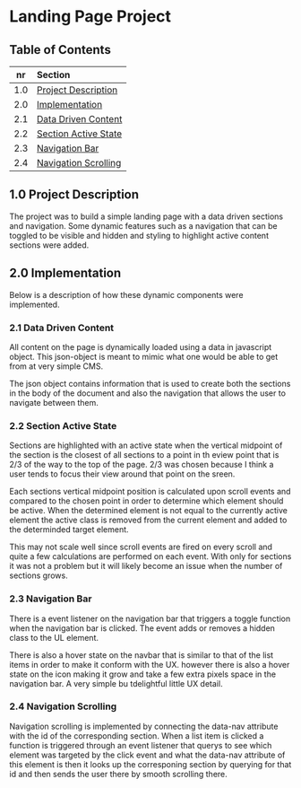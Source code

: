 # Landing Page Project

## Table of Contents
| nr  | Section                                        |
| --- |:-----------------------------------------------|
| 1.0 | [Project Description](#description)            |
| 2.0 | [Implementation](#implementation)              |
| 2.1 | [Data Driven Content](#data-driven-content)    |
| 2.2 | [Section Active State](#section-active-state)  |
| 2.3 | [Navigation Bar](#navigation-bar)              |
| 2.4 | [Navigation Scrolling](#navigation-scrolling)  |


## 1.0 Project Description

The project was to build a simple landing page with a data driven sections and navigation. Some dynamic features such as a navigation that can be toggled to be visible and hidden and styling to highlight active content sections were added.

## 2.0 Implementation
Below is a description of how these dynamic components were implemented.

### 2.1 Data Driven Content
All content on the page is dynamically loaded using a data in javascript object. This json-object is meant to mimic what one would be able to get from at very simple CMS.

The json object contains information that is used to create both the sections in the body of the document and also the navigation that allows the user to navigate between them.

### 2.2 Section Active State
Sections are highlighted with an active state when the vertical midpoint of the section is the closest of all sections to a point in th eview point that is 2/3 of the way to the top of the page. 2/3 was chosen because I think a user tends to focus their view around that point on the sreen.

Each sections vertical midpoint position is calculated upon scroll events and compared to the chosen point in order to determine which element should be active. When the determined element is not equal to the currently active element the active class is removed from the current element and added to the determinded target element.

This may not scale well since scroll events are fired on every scroll and quite a few calculations are performed on each event. With only for sections it was not a problem but it will likely become an issue when the number of sections grows.

### 2.3 Navigation Bar
There is a event listener on the navigation bar that triggers a toggle function when the navigation bar is clicked. The event adds or removes a hidden class to the UL element.

There is also a hover state on the navbar that is similar to that of the list items in order to make it conform with the UX. however there is also a hover state on the icon making it grow and take a few extra pixels space in the navigation bar. A very simple bu tdelightful little UX detail.

### 2.4 Navigation Scrolling
Navigation scrolling is implemented by connecting the data-nav attribute with the id of the corresponding section. When a list item is clicked a function is triggered through an event listener that querys to see which element was targeted by the click event and what the data-nav attribute of this element is then it looks up the corresponing section by querying for that id and then sends the user there by smooth scrolling there.
